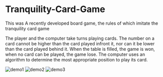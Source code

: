 # Tranquility-Card-Game
This was A recently developed board game, the rules of which imitate the tranquility card game

The player and the computer take turns playing cards. The number on a card cannot be higher than the card played infront it, nor can it be lower than the card played behind it. When the table is filled, the game is won, when no card can be played, the game lose. The computer uses an algorithm to determine the most appropriate position to play its card.

![demo1](https://github.com/user-attachments/assets/22476a10-183b-4bcb-9b19-f2f2595ae486)
![demo2](https://github.com/user-attachments/assets/2a8e7fc6-6a55-46da-bdaa-ebb849b7b241)
![demo3](https://github.com/user-attachments/assets/20de1d51-e9dc-4e04-9d21-0f5b6aefc34b)
